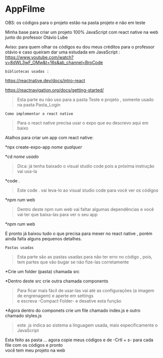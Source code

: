 # AppFilme

OBS: os códigos para o projeto estão na pasta projeto e não em teste 

Minha base para criar um projeto 100% JavaScript com react native na web junto do professor Otávio Lube

Aviso: para quem olhar os códigos eu dou meus créditos para o professor otávio e caso queiram dar uma estudada em JavaScript : https://www.youtube.com/watch?v=8dWL3wF_OMw&t=16s&ab_channel=BroCode

``bibliotecas usadas :`` 

https://reactnative.dev/docs/intro-react

https://reactnavigation.org/docs/getting-started/

>Esta parte eu não uso para a pasta Teste e projeto , somente usado na pasta Pasta_Login


``Como implementar o react native``

>Para o react native precisa usar o expo que eu descrevo aqui em baixo

Atalhos para criar um app com react native:

*npx create-expo-app *nome qualquer*

*cd *nome usado*

>Dica: já tenha baixado o visual studio code pois a próxima instrução vai usa-la 

*code .

>Este code . vai leva-lo ao visual studio code para você ver os códigos

*npm rum web 

>Dentro deste npm rum web vai faltar algumas dependências e você vai ter que baixa-las para ver o seu app

*npm rum web 

E pronto já baixou tudo o que precisa para mexer no react native , porém ainda falta alguns pequenos detalhes.

``Pastas usadas``

>Esta parte são as pastas usadas para não ter erro no código , pois, tem partes que vão bugar se não fize-las corretamente

*Crie um folder (pasta) chamada src

*Dentro deste src crie outra chamada components

><p>Para ficar mais fácil de usar-las vai até as configurações (a imagem de engrenagem) e aperte em settings <br>
>e escreva -Compact Folder- e desative esta função</p>

*Agora dentro do componets crie um file chamado index.js e outro chamado styles.js 

>este .js indica ao sistema a linguagem usada, mais especificamente o JavaScript

<p>Esta feito as pasta ... agora copie meus códigos e de -Crtl + s- para cada file com os códigos e pronto <br>
  você tem meu projeto na web</p>


